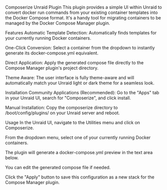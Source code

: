 Composerize Unraid Plugin
This plugin provides a simple UI within Unraid to convert docker run commands from your existing container templates into the Docker Compose format. It's a handy tool for migrating containers to be managed by the Docker Compose Manager plugin.

Features
Automatic Template Detection: Automatically finds templates for your currently running Docker containers.

One-Click Conversion: Select a container from the dropdown to instantly generate its docker-compose.yml equivalent.

Direct Application: Apply the generated compose file directly to the Compose Manager plugin's project directory.

Theme Aware: The user interface is fully theme-aware and will automatically match your Unraid light or dark theme for a seamless look.

Installation
Community Applications (Recommended): Go to the "Apps" tab in your Unraid UI, search for "Composerize", and click install.

Manual Installation: Copy the composerize directory to /boot/config/plugins/ on your Unraid server and reboot.

Usage
In the Unraid UI, navigate to the Utilities menu and click on Composerize.

From the dropdown menu, select one of your currently running Docker containers.

The plugin will generate a docker-compose.yml preview in the text area below.

You can edit the generated compose file if needed.

Click the "Apply" button to save this configuration as a new stack for the Compose Manager plugin.
